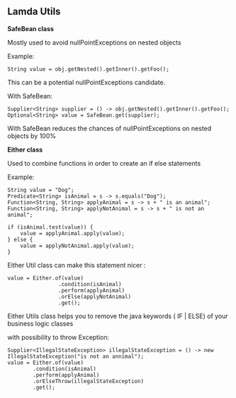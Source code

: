 ## Lamda Utils

**SafeBean class**

Mostly used to avoid nullPointExceptions on nested objects

Example:

```
String value = obj.getNested().getInner().getFoo();

```
This can be a potential nullPointExceptions candidate.

With SafeBean:

```
Supplier<String> supplier = () -> obj.getNested().getInner().getFoo();
Optional<String> value = SafeBean.get(supplier);
```

With SafeBean reduces the chances of nullPointExceptions on nested objects by 100%

**Either class**

Used to combine functions in order to create an if else statements 

Example:

```
String value = "Dog";
Predicate<String> isAnimal = s -> s.equals("Dog");
Function<String, String> applyAnimal = s -> s + " is an animal";
Function<String, String> applyNotAnimal = s -> s + " is not an animal";

if (isAnimal.test(value)) {
    value = applyAnimal.apply(value);
} else {
    value = applyNotAnimal.apply(value);
}
``` 

Either Util class can make this statement nicer :

```
value = Either.of(value)
                .condition(isAnimal)
                .perform(applyAnimal)
                .orElse(applyNotAnimal)
                .get();
```

Either Utils class helps you to remove the java keywords ( IF | ELSE) of 
your business logic classes

with possibility to throw Exception:

```
Supplier<IllegalStateException> illegalStateException = () -> new IllegalStateException("is not an annimal");
value = Either.of(value)
        .condition(isAnimal)
        .perform(applyAnimal)
        .orElseThrow(illegalStateException)
        .get();
```